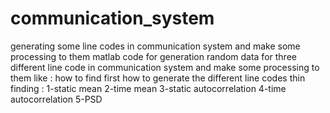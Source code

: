 # communication_system
generating some line codes in communication system and make some processing to them
matlab code for generation random data for three different line code in communication system and make some processing to them 
like : how to find
first how to generate the different line codes thin finding :
1-static mean
2-time mean
3-static autocorrelation
4-time autocorrelation
5-PSD

